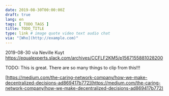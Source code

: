 ```yaml
---
date: 2019-08-30T00:00:00Z
draft: true
lang: en
tags: [ TODO_TAGS ]
title: TODO_TITLE
type: link # image quote video text audio chat
via: "[Who](http://example.com)"
---
```



2019-08-30 via Neville Kuyt
https://equalexperts.slack.com/archives/CCFLF2KM5/p1567155881028200

TODO: This is great. There are so many things to clip from this!!!

[https://medium.com/the-caring-network-company/how-we-make-decentralized-decisions-ad869417b772](https://medium.com/the-caring-network-company/how-we-make-decentralized-decisions-ad869417b772)

